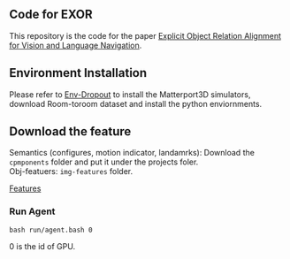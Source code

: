 ## Code for EXOR
This repository is the code for the paper
[Explicit Object Relation Alignment for Vision and Language Navigation](https://aclanthology.org/2022.acl-srw.24.pdf).
## Environment Installation
Please refer to [Env-Dropout](https://github.com/airsplay/R2R-EnvDrop) to install the Matterport3D simulators, download Room-toroom dataset and install the python enviornments.


## Download the feature
Semantics (configures, motion indicator, landamrks): Download the ``cpmponents`` folder and put it under the projects foler.\
Obj-featuers: ``img-features`` folder.

[Features](https://drive.google.com/drive/folders/1h4wRGsaQEPM-t1ebQahvwukcfXDIUMJf?usp=sharing)

### Run Agent
```
bash run/agent.bash 0
```
0 is the id of GPU.

